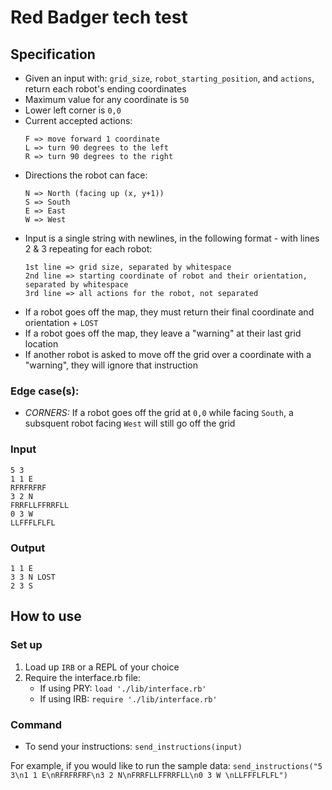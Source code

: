 # Red Badger tech test

## Specification

* Given an input with: `grid_size`, `robot_starting_position`, and `actions`, return each robot's ending coordinates
* Maximum value for any coordinate is `50`
* Lower left corner is `0,0`
* Current accepted actions: 
    ```
    F => move forward 1 coordinate
    L => turn 90 degrees to the left
    R => turn 90 degrees to the right
    ```
* Directions the robot can face:
    ```
    N => North (facing up (x, y+1))
    S => South
    E => East
    W => West
    ```
* Input is a single string with newlines, in the following format - with lines 2 & 3 repeating for each robot:
    ```
    1st line => grid size, separated by whitespace
    2nd line => starting coordinate of robot and their orientation, separated by whitespace
    3rd line => all actions for the robot, not separated
    ```
* If a robot goes off the map, they must return their final coordinate and orientation + `LOST`
* If a robot goes off the map, they leave a "warning" at their last grid location
* If another robot is asked to move off the grid over a coordinate with a "warning", they will ignore that instruction

### Edge case(s):
- *CORNERS:* If a robot goes off the grid at `0,0` while facing `South`, a subsquent robot facing `West` will still go off the grid

### Input

```
5 3
1 1 E 
RFRFRFRF
3 2 N 
FRRFLLFFRRFLL
0 3 W 
LLFFFLFLFL
```

### Output
```
1 1 E
3 3 N LOST 
2 3 S
```

## How to use

### Set up

1. Load up `IRB` or a REPL of your choice
2. Require the interface.rb file:
    - If using PRY: `load './lib/interface.rb'`
    - If using IRB: `require './lib/interface.rb'`

### Command

- To send your instructions: `send_instructions(input)`

For example, if you would like to run the sample data: 
    ```
    send_instructions("5 3\n1 1 E\nRFRFRFRF\n3 2 N\nFRRFLLFFRRFLL\n0 3 W \nLLFFFLFLFL")
    ```
